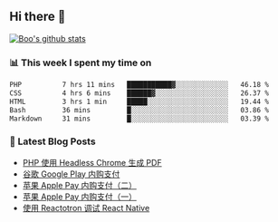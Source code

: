 ## Hi there 👋

[![Boo's github stats](https://github-readme-stats.vercel.app/api?username=0xAiKang)](https://github.com/anuraghazra/github-readme-stats)

<!-- [![Most Used Langs](https://github-readme-stats.vercel.app/api/top-langs/?username=0xAiKang)](https://github.com/anuraghazra/github-readme-stats) -->

### 📊 This week I spent my time on
<!--START_SECTION:waka-->

```txt
PHP          7 hrs 11 mins   ███████████▓░░░░░░░░░░░░░   46.18 %
CSS          4 hrs 6 mins    ██████▓░░░░░░░░░░░░░░░░░░   26.37 %
HTML         3 hrs 1 min     █████░░░░░░░░░░░░░░░░░░░░   19.44 %
Bash         36 mins         █░░░░░░░░░░░░░░░░░░░░░░░░   03.86 %
Markdown     31 mins         █░░░░░░░░░░░░░░░░░░░░░░░░   03.39 %
```

<!--END_SECTION:waka-->

### 📕 Latest Blog Posts
<!-- BLOG-POST-LIST:START -->
- [PHP 使用 Headless Chrome 生成 PDF](https://www.0x2beace.com/php-uses-headless-chrome-to-generate-pdf/)
- [谷歌 Google Play 内购支付](https://www.0x2beace.com/google-in-app-purchase-payment/)
- [苹果 Apple Pay 内购支付（二）](https://www.0x2beace.com/apple-in-app-purchase-payment-2/)
- [苹果 Apple Pay 内购支付（一）](https://www.0x2beace.com/apple-in-app-purchase-payment-1/)
- [使用 Reactotron 调试 React Native](https://www.0x2beace.com/debug-react-native-using-reactotron/)
<!-- BLOG-POST-LIST:END -->

